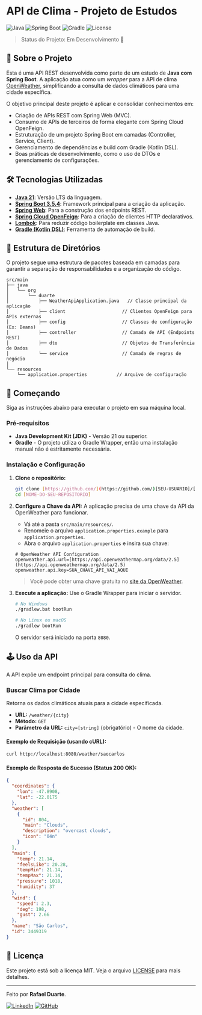 # API de Clima - Projeto de Estudos

![Java](https://img.shields.io/badge/Java-21-blue.svg)
![Spring Boot](https://img.shields.io/badge/Spring%20Boot-3.5.4-brightgreen.svg)
![Gradle](https://img.shields.io/badge/Gradle-8.x-yellow.svg)
![License](https://img.shields.io/badge/License-MIT-lightgrey.svg)

> Status do Projeto: Em Desenvolvimento :construction:

## 📖 Sobre o Projeto

Esta é uma API REST desenvolvida como parte de um estudo de **Java com Spring Boot**. A aplicação atua como um *wrapper* para a API de clima [OpenWeather](https.openweathermap.org/api), simplificando a consulta de dados climáticos para uma cidade específica.

O objetivo principal deste projeto é aplicar e consolidar conhecimentos em:
- Criação de APIs REST com Spring Web (MVC).
- Consumo de APIs de terceiros de forma elegante com Spring Cloud OpenFeign.
- Estruturação de um projeto Spring Boot em camadas (Controller, Service, Client).
- Gerenciamento de dependências e build com Gradle (Kotlin DSL).
- Boas práticas de desenvolvimento, como o uso de DTOs e gerenciamento de configurações.

## 🛠️ Tecnologias Utilizadas

- **[Java 21](https://www.oracle.com/java/)**: Versão LTS da linguagem.
- **[Spring Boot 3.5.4](https://spring.io/projects/spring-boot)**: Framework principal para a criação da aplicação.
- **[Spring Web](https://docs.spring.io/spring-framework/reference/web/webmvc.html)**: Para a construção dos endpoints REST.
- **[Spring Cloud OpenFeign](https://spring.io/projects/spring-cloud-openfeign)**: Para a criação de clientes HTTP declarativos.
- **[Lombok](https://projectlombok.org/)**: Para reduzir código boilerplate em classes Java.
- **[Gradle (Kotlin DSL)](https://gradle.org/)**: Ferramenta de automação de build.

## 📁 Estrutura de Diretórios

O projeto segue uma estrutura de pacotes baseada em camadas para garantir a separação de responsabilidades e a organização do código.

```
src/main
├── java
│   └── org
│       └── duarte
│           ├── WeatherApiApplication.java   // Classe principal da aplicação
│           ├── client                     // Clientes OpenFeign para APIs externas
│           ├── config                     // Classes de configuração (Ex: Beans)
│           ├── controller                 // Camada de API (Endpoints REST)
│           ├── dto                        // Objetos de Transferência de Dados
│           └── service                    // Camada de regras de negócio
│
└── resources
    └── application.properties           // Arquivo de configuração
```

## 🚀 Começando

Siga as instruções abaixo para executar o projeto em sua máquina local.

### Pré-requisitos

- **Java Development Kit (JDK)** - Versão 21 ou superior.
- **Gradle** - O projeto utiliza o Gradle Wrapper, então uma instalação manual não é estritamente necessária.

### Instalação e Configuração

1.  **Clone o repositório:**
    ```sh
    git clone [https://github.com/](https://github.com/)[SEU-USUARIO]/[NOME-DO-SEU-REPOSITORIO].git
    cd [NOME-DO-SEU-REPOSITORIO]
    ```

2.  **Configure a Chave da API:**
    A aplicação precisa de uma chave da API da OpenWeather para funcionar.
    - Vá até a pasta `src/main/resources/`.
    - Renomeie o arquivo `application.properties.example` para `application.properties`.
    - Abra o arquivo `application.properties` e insira sua chave:

    ```properties
    # OpenWeather API Configuration
    openweather.api.url=[https://api.openweathermap.org/data/2.5](https://api.openweathermap.org/data/2.5)
    openweather.api.key=SUA_CHAVE_API_VAI_AQUI
    ```
    > Você pode obter uma chave gratuita no [site da OpenWeather](https://openweathermap.org).

3.  **Execute a aplicação:**
    Use o Gradle Wrapper para iniciar o servidor.
    ```sh
    # No Windows
    ./gradlew.bat bootRun

    # No Linux ou macOS
    ./gradlew bootRun
    ```
    O servidor será iniciado na porta `8080`.

## 🕹️ Uso da API

A API expõe um endpoint principal para consulta do clima.

### Buscar Clima por Cidade

Retorna os dados climáticos atuais para a cidade especificada.

- **URL:** `/weather/{city}`
- **Método:** `GET`
- **Parâmetro da URL:** `city=[string]` (obrigatório) - O nome da cidade.

#### Exemplo de Requisição (usando cURL):

```sh
curl http://localhost:8080/weather/saocarlos
```

#### Exemplo de Resposta de Sucesso (Status 200 OK):

```json
{
  "coordinates": {
    "lon": -47.8908,
    "lat": -22.0175
  },
  "weather": [
    {
      "id": 804,
      "main": "Clouds",
      "description": "overcast clouds",
      "icon": "04n"
    }
  ],
  "main": {
    "temp": 21.14,
    "feelsLike": 20.28,
    "tempMin": 21.14,
    "tempMax": 21.14,
    "pressure": 1018,
    "humidity": 37
  },
  "wind": {
    "speed": 2.3,
    "deg": 198,
    "gust": 2.66
  },
  "name": "São Carlos",
  "id": 3449319
}
```

## 📜 Licença

Este projeto está sob a licença MIT. Veja o arquivo [LICENSE](LICENSE) para mais detalhes.

---

Feito por **Rafael Duarte**.

[![LinkedIn](https://img.shields.io/badge/LinkedIn-0077B5?style=for-the-badge&logo=linkedin&logoColor=white)](https://www.linkedin.com/in/rafael-mendonca-duarte/)
[![GitHub](https://img.shields.io/badge/GitHub-181717?style=for-the-badge&logo=github&logoColor=white)](https://github.com/rduarte12)